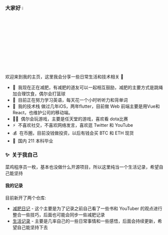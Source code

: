 ### 大家好 <a href="https://www.gautamkrishnar.com/"><img src="https://media.giphy.com/media/hvRJCLFzcasrR4ia7z/giphy.gif" width="5%"></a>
欢迎来到我的主页，这里我会分享一些日常生活和技术相关 :rofl:

- 🔭 &nbsp;我现在正在减肥，有减肥的道友可以一起相互鼓励，减肥的主要方式是跳绳加合理饮食，偶尔会打篮球
- 🌱 &nbsp;目前正在努力学习英语，每天花一个小时听听力和背单词
- 💬 &nbsp;我的技术栈 做过几年iOS，两年flutter，目前做 Web 前端主要是用Vue和React，也维护公司的移动端。
- 👨‍💻 &nbsp;偶尔会玩游戏，主要是任天堂的游戏，喜欢看 dota比赛
- ⚡ &nbsp;不喜欢社交，不喜欢网络发言，喜欢逛 Twitter 和 YouTube
- 💰 &nbsp;在币圈，目前没钱做投资，以后有钱会买 BTC 和 ETH 现货
- 🏫 &nbsp;国内 211 本科毕业


### ✨&nbsp; 关于我自己

菜鸡程序员一枚，基本也没做什么开源项目，所以这里纯当一个生活记录，希望自己能坚持

#### 我的记录
目前新开了两个仓库:
- [减肥日记](https://github.com/maoemao/weight_loss_diary) - 这个主要是为了记录之前自己看了一些书和 YouTuber 的观点进行整合一些技巧，后面也可能会同步一些减肥记录
- [生活记录](https://github.com/maoemao/diary) - 主要是几率自己的一些日常事情和一些感悟，后面会持续更新，希望自己能坚持下去

